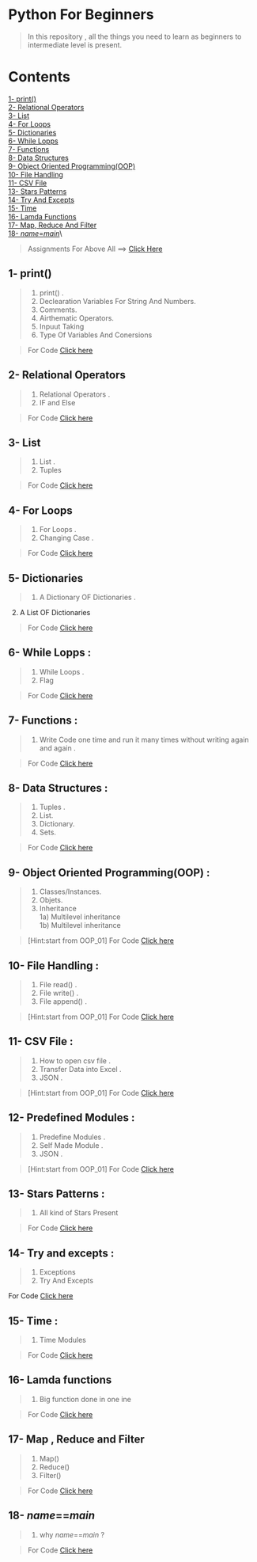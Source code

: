 # Python For Beginners

>In this repository , all the things you need to learn  as beginners to  intermediate level is present.

# Contents
[1- print()](#1--print) \
[2- Relational Operators](#2--relational-operators)\
[3- List](#3--list)\
[4- For Loops](#4--for-loops)\
[5- Dictionaries](#5--dictionaries)\
[6- While Lopps](#6--while-lopps)\
[7- Functions](#7--functions)\
[8- Data Structures](#8--data-structures)\
[9- Object Oriented Programming(OOP)](#9--object-oriented-programmingoop)\
[10- File Handling](#10--file-handling)\
[11- CSV File](#11--csv-file)\
[13- Stars Patterns](#13--stars-patterns)\
[14- Try And Excepts](#14--try-and-excepts)\
[15- Time](#15--time)\
[16- Lamda Functions](#16--lamda-functions)\
[17- Map, Reduce And Filter](#17--map--reduce-and-filter)\
[18- _name_=_main_](#18--namemain)\

>Assignments For Above All ==> [Click Here](https://github.com/MuhammadMudassirRaza12345/Python_Assignments_For_Beginners)




## 1- print()
>1. print() .
>2. Declearation Variables For String And Numbers.
>3. Comments.
>4. Airthematic Operators. 
>5. Inpuut Taking
>6. Type Of Variables And Conersions 

>For Code [Click here](basics/Begineers/print()%20%2C%20Declearation%20Variables%20For%20String%20And%20Numbers%20%2CComments%20%2CAirthematic%20operators%20%2C%20inpuut%20taking%2Ctype%20of%20variables.ipynb)

<!-- Relation_operator and IF and Else relational operator OR LOGICAL OPERATOS (and ,or ,not) OR "TRUE OR FASLE " OR "0 OR 1" OR " YES OR NO" -->

 ## 2- Relational Operators
>1. Relational Operators .
>2.  IF and Else 

>For Code [Click here](Basic/../Basics/Begineers/#%20Relation_operator%20and%20IF%20and%20Else%20.ipynb)

## 3- List  
>1. List .
>2. Tuples  

>For Code [Click here](Basics/Begineers/LIST%20%20AND%20TUPLES%20.ipynb)


## 4- For Loops  
>1. For Loops .
>2. Changing Case .  

>For Code [Click here](Basics/Begineers/For%20loops.ipynb)


## 5- Dictionaries  
>1. A Dictionary OF Dictionaries  .  
2. A List OF Dictionaries  

>For Code [Click here](Basics/Begineers/Dictionaries%20.ipynb)

## 6- While Lopps :  
>1. While Loops  .  
>2. Flag  

>For Code [Click here](Basics/Begineers/While%20loops.ipynb) 

## 7- Functions :  
>1. Write Code one time and run it many times without writing again and again .  

>For Code [Click here](Basics/Begineers/Functions%20.ipynb) 

## 8- Data Structures :  
>1. Tuples .
>1. List.
>1. Dictionary.
>1. Sets.

>For Code [Click here](Basics/Begineers/DATA%20STRUCTURE%20IN%20PYTHON%20%20.ipynb) 

## 9- Object Oriented Programming(OOP) :  
>1. Classes/Instances.
>1. Objets.
>1. Inheritance \
>        1a) Multilevel inheritance \
>        1b) Multilevel inheritance

>[Hint:start from OOP_01] For Code [Click here](OOP/)


## 10- File Handling :  
>1. File read()  .
>1. File write() .
>1. File append()  .
        

>[Hint:start from OOP_01] For Code [Click here](Basics/File_handling/File%20Handling%C2%B6.ipynb)

## 11- CSV File :  
>1. How to open csv file .
>1. Transfer Data into Excel .
>1. JSON   .
        

>[Hint:start from OOP_01] For Code [Click here](datacsv/Untitled.ipynb)

## 12-  Predefined Modules :  
>1. Predefine Modules  .
>1.  Self Made Module .
>1. JSON   .
        

>[Hint:start from OOP_01] For Code [Click here](Basics/Predefine_Modules/Modules%20or%20Libraries%20or%20Packages%20.ipynb)

## 13- Stars Patterns :
>1. All kind of Stars Present

>For Code [Click here](basics/Begineers/Stars%20pattern%20in%20python.ipynb)

## 14- Try and excepts :
>1. Exceptions
>2. Try And Excepts

For Code [Click here](basics/try_and_exceptions/exceptions.ipynb)

## 15- Time :
>1. Time Modules


>For Code [Click here]()

## 16- Lamda functions
>1. Big function done in one ine

>For Code [Click here]()
 
## 17- Map , Reduce and Filter
>1. Map()
>1. Reduce()
>1. Filter()


>For Code [Click here](basics/Begineers/Time%20Module%20In%20Python.ipynb)
  
## 18- _name_==_main_ 
>1. why _name_==_main_ ?

>For Code [Click here](if%20__name__%20%3D%3D%20__main__/Untitled.ipynb)
  


